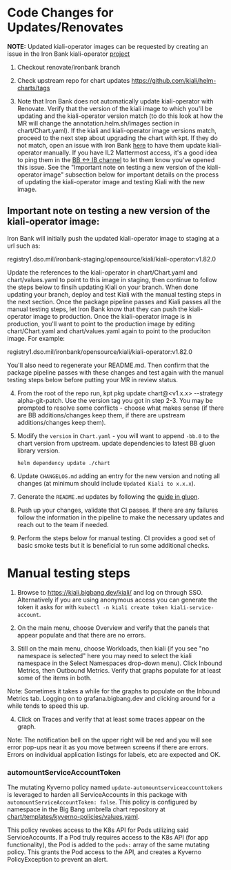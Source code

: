 # Code Changes for Updates/Renovates
**NOTE:** Updated kiali-operator images can be requested by creating an issue in the Iron Bank kiali-operator [project](https://repo1.dso.mil/dsop/opensource/kiali/kiali-operator/-/issues)

1. Checkout renovate/ironbank branch

2. Check upstream repo for chart updates https://github.com/kiali/helm-charts/tags

3. Note that Iron Bank does not automatically update kiali-operator with Renovate. Verify that the version of the kiali image to which you'll be updating and the kiali-operator version match (to do this look at how the MR will change the annotation.helm.sh/images section in chart/Chart.yaml). If the kiali and kiali-operator image versions match, proceed to the next step about upgrading the chart with kpt. If they do not match, open an issue with Iron Bank [here](https://repo1.dso.mil/dsop/opensource/kiali/kiali-operator/-/issues) to have them update kiali-operator manually. If you have IL2 Mattermost access, it's a good idea to ping them in the [BB <-> IB channel](https://chat.il2.dso.mil/platform-one/channels/bbib-coordination-and-collaboration) to let them know you've opened this issue. See the "Important note on testing a new version of the kiali-operator image" subsection below for important details on the process of updating the kiali-operator image and testing Kiali with the new image. 

## Important note on testing a new version of the kiali-operator image:

Iron Bank will initially push the updated kiali-operator image to staging at a url such as:

registry1.dso.mil/ironbank-staging/opensource/kiali/kiali-operator:v1.82.0

Update the references to the kiali-operator in chart/Chart.yaml and chart/values.yaml to point to this image in staging, then continue to follow the steps below to finsih updating Kiali on your branch. When done updating your branch, deploy and test Kiali with the manual testing steps in the next section. Once the package pipeline passes and Kiali passes all the manual testing steps, let Iron Bank know that they can push the kiali-operator image to production. Once the kiali-operator image is in production, you'll want to point to the production image by editing chart/Chart.yaml and chart/values.yaml again to point to the produciton image. For example:

registry1.dso.mil/ironbank/opensource/kiali/kiali-operator:v1.82.0

You'll also need to regenerate your README.md. Then confirm that the package pipeline passes with these changes and test again with the manual testing steps below before putting your MR in review status. 

4. From the root of the repo run, kpt pkg update chart@<v1.x.x> --strategy alpha-git-patch. Use the version tag you got in step 2-3. You may be prompted to resolve some conflicts - choose what makes sense (if there are BB additions/changes keep them, if there are upstream additions/changes keep them).

5. Modify the `version` in `Chart.yaml` - you will want to append `-bb.0` to the chart version from upstream. update dependencies to latest BB gluon library version.
    ```
    helm dependency update ./chart
    ```

6. Update `CHANGELOG.md` adding an entry for the new version and noting all changes (at minimum should include `Updated Kiali to x.x.x`).

7. Generate the `README.md` updates by following the [guide in gluon](https://repo1.dso.mil/platform-one/big-bang/apps/library-charts/gluon/-/blob/master/docs/bb-package-readme.md).

8. Push up your changes, validate that CI passes. If there are any failures follow the information in the pipeline to make the necessary updates and reach out to the team if needed.

9. Perform the steps below for manual testing. CI provides a good set of basic smoke tests but it is beneficial to run some additional checks.

# Manual testing steps

1. Browse to https://kiali.bigbang.dev/kiali/ and log on through SSO. Alternatively if you are using anonymous access you can generate the token it asks for with `kubectl -n kiali create token kiali-service-account`.

1. On the main menu, choose Overview and verify that the panels that appear populate and that there are no errors. 

1. Still on the main menu, choose Workloads, then kiali (if you see "no namespace is selected" here you may need to select the kiali namespace in the Select Namespaces drop-down menu). Click Inbound Metrics, then Outbound Metrics. Verify that graphs populate for at least some of the items in both.

Note: Sometimes it takes a while for the graphs to populate on the Inbound Metrics tab. Logging on to grafana.bigbang.dev and clicking around for a while tends to speed this up.

4. Click on Traces and verify that at least some traces appear on the graph. 

Note: The notification bell on the upper right will be red and you will see error pop-ups near it as you move between screens if there are errors. Errors on individual application listings for labels, etc are expected and OK.

### automountServiceAccountToken
The mutating Kyverno policy named `update-automountserviceaccounttokens` is leveraged to harden all ServiceAccounts in this package with `automountServiceAccountToken: false`. This policy is configured by namespace in the Big Bang umbrella chart repository at [chart/templates/kyverno-policies/values.yaml](https://repo1.dso.mil/big-bang/bigbang/-/blob/master/chart/templates/kyverno-policies/values.yaml?ref_type=heads). 

This policy revokes access to the K8s API for Pods utilizing said ServiceAccounts. If a Pod truly requires access to the K8s API (for app functionality), the Pod is added to the `pods:` array of the same mutating policy. This grants the Pod access to the API, and creates a Kyverno PolicyException to prevent an alert.
